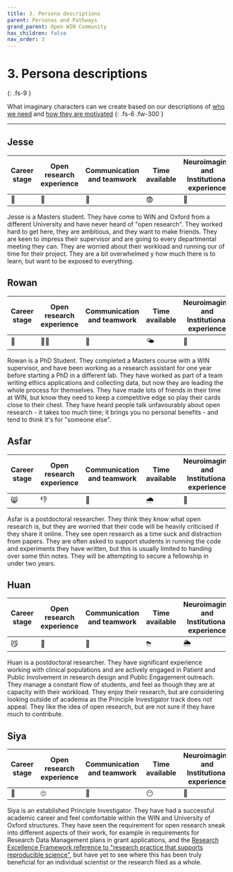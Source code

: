 ```yaml
---
title: 3. Persona descriptions
parent: Personas and Pathways
grand_parent: Open WIN Community
has_children: false
nav_order: 3
---
```


# 3. Persona descriptions
{: .fs-9 }

What imaginary characters can we create based on our descriptions of [who we need](personas-1-who.md) and [how they are motivated](personas-2-motivations.md)
{: .fs-6 .fw-300 }

---

## Jesse

| Career stage | Open research experience | Communication and teamwork | Time available | Neuroimaging and Institutional experience | Computational literacy |
|--------------|--------------------------|----------------------------|----------------|-------------------------------------------|------------------------|
|      🐣      |             🐣           |             💃            |       😨      |                    🐣                       |         🐣            |   

Jesse is a Masters student. They have come to WIN and Oxford from a different University and have never heard of "open research". They worked hard to get here, they are ambitious, and they want to make friends. They are keen to impress their supervisor and are going to every departmental meeting they can. They are worried about their workload and running our of time for their project. They are a bit overwhelmed y how much there is to learn, but want to be exposed to everything.


## Rowan

| Career stage | Open research experience | Communication and teamwork | Time available | Neuroimaging and Institutional experience | Computational literacy |
|--------------|--------------------------|----------------------------|----------------|-------------------------------------------|------------------------|
|      🐥      |             🙅‍♀️           |             🎉            |       🌤       |                    🐥                     |         🐣             |   

Rowan is a PhD Student. They completed a Masters course with a WIN supervisor, and have been working as a research assistant for one year before starting a PhD in a different lab. They have worked as part of a team writing ethics applications and collecting data, but now they are leading the whole process for themselves. They have made lots of friends in their time at WIN, but know they need to keep a competitive edge so play their cards close to their chest. They have heard people talk unfavourably about open research - it takes too much time; it brings you no personal benefits - and tend to think it's for "someone else".


## Asfar
| Career stage | Open research experience | Communication and teamwork | Time available | Neuroimaging and Institutional experience | Computational literacy |
|--------------|--------------------------|----------------------------|----------------|-------------------------------------------|------------------------|
|      😸      |             ‍👎           |             🙈            |       🌧       |                    💃                     |         🌤             |


Asfar is a postdoctoral researcher. They think they know what open research is, but they are worried that their code will be heavily criticised if they share it online. They see open research as a time suck and distraction from papers. They are often asked to support students in running the code and experiments they have written, but this is usually limited to handing over some thin notes. They will be attempting to secure a fellowship in under two years.

## Huan
| Career stage | Open research experience | Communication and teamwork | Time available | Neuroimaging and Institutional experience | Computational literacy |
|--------------|--------------------------|----------------------------|----------------|-------------------------------------------|------------------------|
|      😼      |             👋           |             💯           |       ⛈      |                    🌦                       |         🙈            |   

Huan is a postdoctoral researcher. They have significant experience working with clinical populations and are actively engaged in Patient and Public Involvement in research design and Public Engagement outreach. They manage a constant flow of students, and feel as though they are at capacity with their workload. They enjoy their research, but are considering looking outside of academia as the Principle Investigator track does not appeal. They like the idea of open research, but are not sure if they have much to contribute.

## Siya
| Career stage | Open research experience | Communication and teamwork | Time available | Neuroimaging and Institutional experience | Computational literacy |
|--------------|--------------------------|----------------------------|----------------|-------------------------------------------|------------------------|
|      🦁      |             ‍🙄           |             💃            |       😶      |                    👑                       |         🐙            |   

Siya is an established Principle Investigator. They have had a successful academic career and feel comfortable within the WIN and University of Oxford structures. They have seen the requirement for open research sneak into different aspects of their work, for example in requirements for Research Data Management plans in grant applications, and the [Research Excellence Framework reference to "research practice that supports reproducible science"](https://www.ref.ac.uk/media/1084/ref-2019_02-panel-criteria-and-working-methods.pdf), but have yet to see where this has been truly beneficial for an individual scientist or the research filed as a whole.
